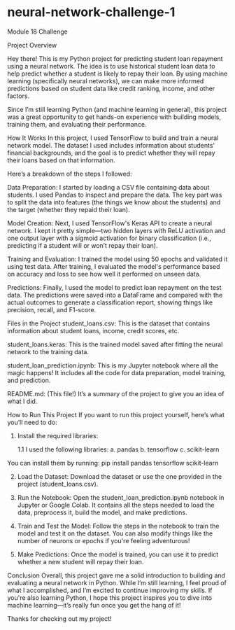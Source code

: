 # neural-network-challenge-1
Module 18 Challenge


Project Overview

Hey there! This is my Python project for predicting student loan repayment using a neural network. The idea is to use historical student loan data to help predict whether a student is likely to repay their loan. By using machine learning (specifically neural networks), we can make more informed predictions based on student data like credit ranking, income, and other factors.

Since I’m still learning Python (and machine learning in general), this project was a great opportunity to get hands-on experience with building models, training them, and evaluating their performance.

How It Works
In this project, I used TensorFlow to build and train a neural network model. The dataset I used includes information about students' financial backgrounds, and the goal is to predict whether they will repay their loans based on that information.

Here’s a breakdown of the steps I followed:

Data Preparation: I started by loading a CSV file containing data about students. I used Pandas to inspect and prepare the data. The key part was to split the data into features (the things we know about the students) and the target (whether they repaid their loan).

Model Creation: Next, I used TensorFlow's Keras API to create a neural network. I kept it pretty simple—two hidden layers with ReLU activation and one output layer with a sigmoid activation for binary classification (i.e., predicting if a student will or won’t repay their loan).

Training and Evaluation: I trained the model using 50 epochs and validated it using test data. After training, I evaluated the model's performance based on accuracy and loss to see how well it performed on unseen data.

Predictions: Finally, I used the model to predict loan repayment on the test data. The predictions were saved into a DataFrame and compared with the actual outcomes to generate a classification report, showing things like precision, recall, and F1-score.

Files in the Project
student_loans.csv: This is the dataset that contains information about student loans, income, credit scores, etc.

student_loans.keras: This is the trained model saved after fitting the neural network to the training data.

student_loan_prediction.ipynb: This is my Jupyter notebook where all the magic happens! It includes all the code for data preparation, model training, and prediction.

README.md: (This file!) It’s a summary of the project to give you an idea of what I did.


How to Run This Project
If you want to run this project yourself, here’s what you’ll need to do:

1. Install the required libraries:

    1.1 I used the following libraries:
        a. pandas
        b. tensorflow
        c. scikit-learn

You can install them by running:
pip install pandas tensorflow scikit-learn

2. Load the Dataset: Download the dataset or use the one provided in the project (student_loans.csv).

3. Run the Notebook: Open the student_loan_prediction.ipynb notebook in Jupyter or Google Colab. It contains all the steps needed to load the data, preprocess it, build the model, and make predictions.

4. Train and Test the Model: Follow the steps in the notebook to train the model and test it on the dataset. You can also modify things like the number of neurons or epochs if you're feeling adventurous!

5. Make Predictions: Once the model is trained, you can use it to predict whether a new student will repay their loan.


Conclusion
Overall, this project gave me a solid introduction to building and evaluating a neural network in Python. While I’m still learning, I feel proud of what I accomplished, and I’m excited to continue improving my skills. If you're also learning Python, I hope this project inspires you to dive into machine learning—it’s really fun once you get the hang of it!

Thanks for checking out my project!
